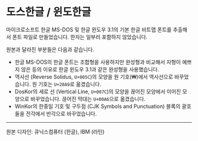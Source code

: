 # 도스한글 / 윈도한글

마이크로소프트 한글 MS-DOS 및 한글 윈도우 3.1의 기본 한글 비트맵 폰트를 추출해서 폰트 파일로 만들었습니다. 한자는 일부러 포함하지 않았습니다.

원본과 달라진 부분들은 다음과 같습니다.

- 한글 MS-DOS의 한글 폰트는 조합형을 사용하지만 완성형과 비교해서 자형이 예쁘지 않은 등의 이유로 한글 윈도우 3.1과 같은 완성형을 사용했습니다.
- 역사선 (Reverse Solidus, `U+005C`)의 모양을 원 기호(₩)에서 역사선으로 바꾸었습니다. 원 기호는 `U+20A9`로 옮겼습니다.
- DosKor의 세로 선 (Vertical Line, `U+007C`)의 모양을 끊어진 모양에서 이어진 모양으로 바꾸었습니다. 끊어진 막대는 `U+00A6`으로 옮겼습니다.
- WinKor의 한중일 기호 및 구두점 (CJK Symbols and Punctuation) 블록의 괄호들을 전각에서 반각으로 바꾸었습니다.


---

원본 디자인: 큐닉스컴퓨터 (한글), IBM (라틴)
